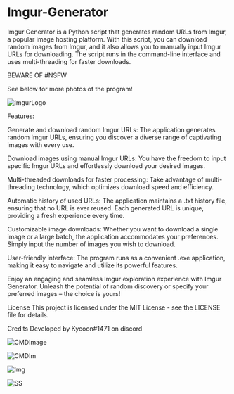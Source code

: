 

# Imgur-Generator
Imgur Generator is a Python script that generates random URLs from Imgur, a popular image hosting platform. With this script, you can download random images from Imgur, and it also allows you to manually input Imgur URLs for downloading. The script runs in the command-line interface and uses multi-threading for faster downloads.

BEWARE OF #NSFW

See below for more photos of the program!

![ImgurLogo](https://github.com/RaccoonTamer/Imgur-Generator/assets/133187979/9f53c6d3-0fda-4a05-8116-1bf9e3200ab6)


Features:

Generate and download random Imgur URLs: The application generates random Imgur URLs, ensuring you discover a diverse range of captivating images with every use.

Download images using manual Imgur URLs: You have the freedom to input specific Imgur URLs and effortlessly download your desired images.

Multi-threaded downloads for faster processing: Take advantage of multi-threading technology, which optimizes download speed and efficiency.

Automatic history of used URLs: The application maintains a .txt history file, ensuring that no URL is ever reused. Each generated URL is unique, providing a fresh experience every time.

Customizable image downloads: Whether you want to download a single image or a large batch, the application accommodates your preferences. Simply input the number of images you wish to download.

User-friendly interface: The program runs as a convenient .exe application, making it easy to navigate and utilize its powerful features.

Enjoy an engaging and seamless Imgur exploration experience with Imgur Generator. Unleash the potential of random discovery or specify your preferred images – the choice is yours!

License
This project is licensed under the MIT License - see the LICENSE file for details.

Credits
Developed by Kycoon#1471 on discord



![CMDImage](https://github.com/RaccoonTamer/Imgur-Generator/assets/133187979/1e00e1ef-88d2-41cb-8845-c6d293e7f78e)


![CMDIm](https://github.com/RaccoonTamer/Imgur-Generator/assets/133187979/3e5a5eb2-fbcb-4470-a632-ad216834091c)


![Img](https://github.com/RaccoonTamer/Imgur-Generator/assets/133187979/db7a0611-993f-43eb-99a4-9923bc5522f0)



![SS](https://github.com/RaccoonTamer/Imgur-Generator/assets/133187979/d488ea17-9f3d-4043-afd8-ff5f45cbde76)

